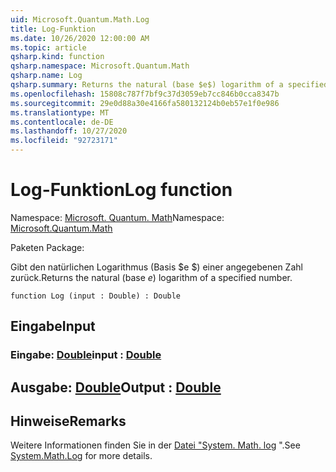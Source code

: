 ```yaml
---
uid: Microsoft.Quantum.Math.Log
title: Log-Funktion
ms.date: 10/26/2020 12:00:00 AM
ms.topic: article
qsharp.kind: function
qsharp.namespace: Microsoft.Quantum.Math
qsharp.name: Log
qsharp.summary: Returns the natural (base $e$) logarithm of a specified number.
ms.openlocfilehash: 15808c787f7bf9c37d3059eb7cc846b0cca8347b
ms.sourcegitcommit: 29e0d88a30e4166fa580132124b0eb57e1f0e986
ms.translationtype: MT
ms.contentlocale: de-DE
ms.lasthandoff: 10/27/2020
ms.locfileid: "92723171"
---
```

# <a name="log-function"></a><span data-ttu-id="74dd8-102">Log-Funktion</span><span class="sxs-lookup"><span data-stu-id="74dd8-102">Log function</span></span>

<span data-ttu-id="74dd8-103">Namespace: [Microsoft. Quantum. Math](xref:Microsoft.Quantum.Math)</span><span class="sxs-lookup"><span data-stu-id="74dd8-103">Namespace: [Microsoft.Quantum.Math](xref:Microsoft.Quantum.Math)</span></span>

<span data-ttu-id="74dd8-104">Paketen [](https://nuget.org/packages/)</span><span class="sxs-lookup"><span data-stu-id="74dd8-104">Package: [](https://nuget.org/packages/)</span></span>


<span data-ttu-id="74dd8-105">Gibt den natürlichen Logarithmus (Basis $e $) einer angegebenen Zahl zurück.</span><span class="sxs-lookup"><span data-stu-id="74dd8-105">Returns the natural (base $e$) logarithm of a specified number.</span></span>

```qsharp
function Log (input : Double) : Double
```


## <a name="input"></a><span data-ttu-id="74dd8-106">Eingabe</span><span class="sxs-lookup"><span data-stu-id="74dd8-106">Input</span></span>

### <a name="input--double"></a><span data-ttu-id="74dd8-107">Eingabe: [Double](xref:microsoft.quantum.lang-ref.double)</span><span class="sxs-lookup"><span data-stu-id="74dd8-107">input : [Double](xref:microsoft.quantum.lang-ref.double)</span></span>





## <a name="output--double"></a><span data-ttu-id="74dd8-108">Ausgabe: [Double](xref:microsoft.quantum.lang-ref.double)</span><span class="sxs-lookup"><span data-stu-id="74dd8-108">Output : [Double](xref:microsoft.quantum.lang-ref.double)</span></span>



## <a name="remarks"></a><span data-ttu-id="74dd8-109">Hinweise</span><span class="sxs-lookup"><span data-stu-id="74dd8-109">Remarks</span></span>

<span data-ttu-id="74dd8-110">Weitere Informationen finden Sie in der [Datei "System. Math. log](https://docs.microsoft.com/dotnet/api/system.math.log) ".</span><span class="sxs-lookup"><span data-stu-id="74dd8-110">See [System.Math.Log](https://docs.microsoft.com/dotnet/api/system.math.log) for more details.</span></span>
